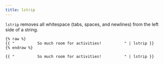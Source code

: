 ```yaml
---
title: lstrip
---
```


`lstrip` removes all whitespace (tabs, spaces, and newlines) from the left side of a string.

```liquid
{% raw %}
{{ "          So much room for activities!          " | lstrip }}
{% endraw %}
```

```text
{{ "          So much room for activities!          " | lstrip }}
```
